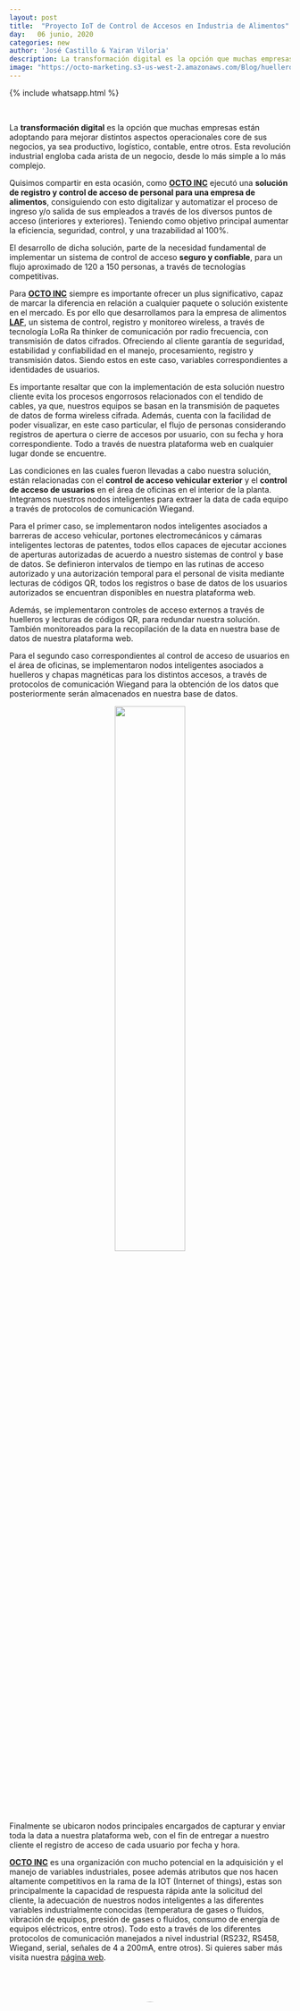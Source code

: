 ```yaml
---
layout: post
title:  "Proyecto IoT de Control de Accesos en Industria de Alimentos"
day:   06 junio, 2020
categories: new
author: 'José Castillo & Yairan Viloria'
description: La transformación digital es la opción que muchas empresas están adoptando para mejorar distintos aspectos operacionales core de sus negocios, ya sea productivo, logístico, contable, entre otros. Esta revolución industrial engloba cada arista de un negocio, desde lo más simple a lo más complejo. ...
image: "https://octo-marketing.s3-us-west-2.amazonaws.com/Blog/huellero.jpg"
---
```

{% include whatsapp.html %}

<div class="row post-text">
    <div class="col-md-2"></div>
    <div class="col-md-7">
    <br>

 <p>La <b>transformación digital</b> es la opción que muchas empresas están adoptando para mejorar distintos aspectos operacionales core de sus negocios, ya sea productivo, logístico, contable, entre otros. Esta revolución industrial engloba cada arista de un negocio, desde lo más simple a lo más complejo. </p>

<p>Quisimos compartir en esta ocasión, como <a href="https://octo.is/" target="_blank"><b>OCTO INC</b></a> ejecutó una <b>solución de registro y control de acceso de personal para una empresa de alimentos</b>, consiguiendo con esto digitalizar y automatizar el proceso de ingreso y/o salida de sus empleados a través de los diversos puntos de acceso (interiores y exteriores). Teniendo como objetivo principal aumentar la eficiencia, seguridad, control, y una trazabilidad al 100%.</p>

<p>El desarrollo de dicha solución, parte de la necesidad fundamental de implementar un sistema de control de acceso <b>seguro y confiable</b>, para un flujo aproximado de 120 a 150 personas, a través de tecnologías competitivas.<p>

<p>Para <a href="https://octo.is/" target="_blank"><b>OCTO INC</b></a> siempre es importante ofrecer un plus significativo, capaz de marcar la diferencia en relación a cualquier paquete o solución existente en el mercado. Es por ello que desarrollamos para la empresa de alimentos <a href="https://rgm.cl/corporativo/proyectos/laf-horno-industrial-pan/" target="_blank"><b>LAF</b></a>, un sistema de  control, registro y monitoreo wireless, a través de tecnología LoRa Ra thinker de comunicación por radio frecuencia, con transmisión de datos cifrados. Ofreciendo al cliente garantía de seguridad, estabilidad y confiabilidad en el manejo, procesamiento, registro y transmisión datos. Siendo estos en este caso, variables correspondientes a identidades de usuarios.</p>

<p>Es importante resaltar que con la implementación de esta solución nuestro cliente evita los procesos engorrosos relacionados con el tendido de cables, ya que, nuestros equipos se basan en la transmisión de paquetes de datos de forma wireless cifrada. Además, cuenta con la facilidad de poder visualizar, en este caso particular, el flujo de personas considerando registros de apertura o cierre de accesos por usuario, con su fecha y hora correspondiente. Todo a través de nuestra plataforma web en cualquier lugar donde se encuentre.</p>

<p>Las condiciones en las cuales fueron llevadas a cabo nuestra solución, están relacionadas con el <B>control de acceso vehicular exterior</B> y el <B>control de acceso de usuarios</b> en el área de oficinas en el interior de la planta. Integramos nuestros nodos inteligentes para extraer la data de cada equipo a través de <a hreff="http://www.todopic.com.ar/foros/index.php?topic=19685.0" target="_blank">protocolos de comunicación Wiegand</a>. <p>



<p>Para el primer caso, se implementaron nodos inteligentes asociados a barreras de acceso vehicular, portones electromecánicos y cámaras inteligentes lectoras de patentes, todos ellos capaces de ejecutar acciones de aperturas autorizadas de acuerdo a nuestro sistemas de control y base de datos. Se definieron intervalos de tiempo en las rutinas de acceso autorizado y una autorización temporal para el personal de visita mediante lecturas de códigos QR, todos los registros o base de datos de los usuarios autorizados  se encuentran disponibles en  nuestra plataforma web.</p>

<p>Además, se implementaron controles de acceso externos a través de huelleros y lecturas de códigos QR, para redundar nuestra solución. También monitoreados para la recopilación de la data en nuestra base de datos de nuestra plataforma web.</p>

<p>Para el segundo caso correspondientes al control de acceso de usuarios en el área de oficinas, se implementaron nodos inteligentes asociados a huelleros y chapas magnéticas para los distintos accesos, a través de protocolos de comunicación Wiegand para la obtención de los datos que posteriormente serán almacenados en nuestra base de datos.</p>

<p style="text-align:center;"><img src="https://octo-marketing.s3-us-west-2.amazonaws.com/Blog/huellero.gif" width="50%" height="auto" center></p><br>

<p>Finalmente se ubicaron nodos principales encargados de capturar y enviar toda la data a nuestra  plataforma web, con el fin de entregar a nuestro cliente el registro de acceso de cada usuario por fecha y hora.</p>

<p><a href="https://octo.is/" target="_blank"><b>OCTO INC</b></a>  es una organización con mucho potencial en la adquisición y el manejo de variables industriales, posee además atributos que nos hacen altamente competitivos en la rama de la IOT (Internet of things), estas son principalmente la capacidad de respuesta rápida ante la solicitud del cliente, la adecuación de nuestros nodos inteligentes a las diferentes variables industrialmente conocidas (temperatura de gases o fluidos, vibración de equipos, presión de gases o fluidos, consumo de energía de equipos eléctricos, entre otros). Todo esto a través de los diferentes protocolos de comunicación manejados a nivel industrial (RS232, RS458, Wiegand, serial, señales de 4 a 200mA, entre otros). Si quieres saber más visita nuestra <a href="https://octopull.cl/" target="_blank">página web</a>.</p>  

<br>

<div class="row" style="margin-bottom:80px;margin-top:40px;font-size:15px;">
<div class="col-md-2">
    <img style="border-radius:50%;" src="https://octo-marketing.s3-us-west-2.amazonaws.com/Blog/Team/Jose.jpg" width="110%" height="auto">
</div>
<div class="col-md-4" style="margin-top: 30px;">
    <p><b style="font-size:20px">José Castillo</b>
    <br>Technical Project Manager</p>
</div>
<div class="col-md-2">
    <img style="border-radius:50%;" src="https://octo-marketing.s3-us-west-2.amazonaws.com/Blog/Team/Yairan.jpg" width="110%" height="auto">
</div>
<div class="col-md-4" style="margin-top: 30px;">
    <p><b style="font-size:20px">Yairan Viloria</b>
    <br>Electronic Engineer</p>
</div>
</div>

{% include calltoaction.html %}

{% include footer.html %}
<div class="col-md-3">
</div>
